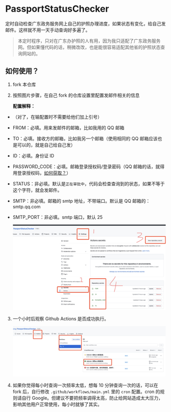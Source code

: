# PassportStatusChecker

定时自动检查广东政务服务网上自己的护照办理进度，如果状态有变化，给自己发邮件。这样就不用一天手动查询好多遍了。

> 本定时程序，只对在广东办护照的人有用，因为我只适配了广东政务服务网。但如果懂代码的话，稍微改改，也是能很容易适配其他省的护照状态查询网站的。

## 如何使用？

1. fork 本仓库
2. 按照图片步骤，在自己 fork 的仓库设置里配置发邮件相关的信息

   **配置解释：**

- （对了，在输配置时不需要给他们加上引号）
- FROM：必填。用来发邮件的邮箱，比如我用的 QQ 邮箱
- TO：必填。接收方的邮箱，比如我另一个邮箱（使用相同的 QQ 邮箱应该也是可以的，就是自己给自己发）
- ID：必填。身份证 ID
- PASSWORD_CODE：必填。邮箱登录授权码/登录密码（QQ 邮箱的话，就得用登录授权码，[如何获取？](https://www.topgoer.com/%E5%85%B6%E4%BB%96/%E5%8F%91%E9%82%AE%E4%BB%B6.html)）
- STATUS：非必填。默认是`正在审批中`，代码会检查查询到的状态，如果不等于这个字符，就会发邮件。
- SMTP：非必填。邮箱的 smtp 地址，不带端口。默认是 QQ 邮箱的：smtp.qq.com
- SMTP_PORT：非必填。smtp 端口，默认 25

  ![step](./preview/1.png)

3. 一个小时后观察 Github Actions 是否成功执行。

   ![step](./preview/2.png)

4. 如果你觉得每小时查询一次频率太低，想每 10 分钟查询一次的话，可以在 fork 后，自行修改 `.github/workflows/main.yml` 里的 `cron` 配置。cron 的规则请自行 Google。但建议不要把频率调得太高，防止给网站造成太大压力，影响其他用户正常使用，每小时就够了其实。
